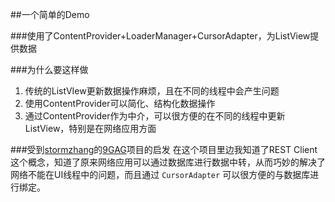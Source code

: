 ##一个简单的Demo


###使用了ContentProvider+LoaderManager+CursorAdapter，为ListView提供数据

###为什么要这样做
1. 传统的ListVIew更新数据操作麻烦，且在不同的线程中会产生问题
2. 使用ContentProvider可以简化、结构化数据操作
3. 通过ContentProvider作为中介，可以很方便的在不同的线程中更新ListView，特别是在网络应用方面

###受到[stormzhang](http://stormzhang.github.io)的[9GAG](https://github.com/stormzhang/9GAG)项目的启发
在这个项目里边我知道了REST Client这个概念，知道了原来网络应用可以通过数据库进行数据中转，从而巧妙的解决了网络不能在UI线程中的问题，而且通过 ` CursorAdapter ` 可以很方便的与数据库进行绑定。


